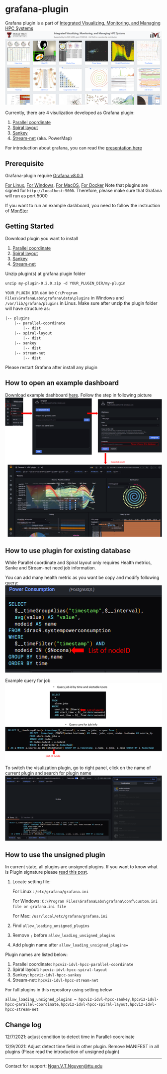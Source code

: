# grafana-plugin #

Grafana plugin is a part of [Integrated Visualizing, Monitoring, and Managing HPC Systems](https://idatavisualizationlab.github.io/HPCC/)
![HPCC snapshot](./thumbnail/HPCC-webapp.PNG)

Currently, there are 4 visulization developed as Grafana plugin:
1. [Parallel coordinate](./parallel-coordinate/dist)
2. [Spiral layout](./spiral-layou/dist)
3. [Sankey](./sankey/dist)
4. [Stream-net](./stream-net/dist) (aka. PowerMap)

For introduction about grafana, you can read the [presentation here](https://texastechuniversity-my.sharepoint.com/:p:/g/personal/ngan_v_t_nguyen_ttu_edu/ER3kYNivM4dEtqJCi7UTyfwBbP71Q8XAl89tSkEFzSUCsw?e=fOMuhL)

## Prerequisite ## 
Grafana-plugin require [Grafana v8.0.3](https://grafana.com/grafana/download/8.0.3)

[For Linux](https://grafana.com/grafana/download/8.0.3?platform=linux), [For Windows](https://grafana.com/grafana/download/8.0.3?platform=windows), [For MacOS](https://grafana.com/grafana/download/8.0.3?platform=mac), [For Docker](https://grafana.com/grafana/download/8.0.3?platform=docker)
Note that plugins are signed for `http://localhost:5000`. Therefore, please make sure that Grafana will run as port 5000

If you want to run an example dashboard, you need to follow the instruction of [MonSter](https://github.com/nsfcac/MonSter)

## Getting Started ##
Download plugin you want to install 
1. [Parallel coordinate](./parallel-coordinate.zip)
2. [Spiral layout](./spiral-layout.zip)
3. [Sankey](./sankey.zip)
4. [Stream-net](./stream-net.zip)

Unzip plugin(s) at grafana plugin folder

```
unzip my-plugin-0.2.0.zip -d YOUR_PLUGIN_DIR/my-plugin
```

`YOUR_PLUGIN_DIR` can be `C:\Program Files\GrafanaLabs\grafana\data\plugins` in Windows and `/var/lib/grafana/plugins` in Linus. Make sure after unzip the plugin folder will have structure as:
```
|-- plugins
    |-- parallel-coordinate
        |-- dist
    |-- spiral-layout
        |-- dist
    |-- sankey
        |-- dist
    |-- stream-net
        |-- dist        
```

Please restart Grafana after install any plugin

## How to open an example dashboard  ##

Download example dashboard [here](./dashboard/HPC%20Viz-1637011356411.json). Follow the step in following picture
![Dashboard import steps](./thumbnail/dashboard.png)

## How to use plugin for existing database ##
While Parallel coordinate and Spiral layout only requires Health metrics, Sanke and Stream-net need job information.

You can add many health metric as you want be copy and modify following query:
![Health metrics query](./thumbnail/healthmetric.png)

Example query for job
![job query](./thumbnail/jobinfo.png)

To switch the visulization plugin, go to right panel, click on the name of current plugin and search for plugin name
![pluginlocation](./thumbnail/pluginlocation.PNG)

## How to use the unsigned plugin

In current state, all plugins are unsigned plugins. If you want to know what is Plugin signature please [read this post](https://grafana.com/docs/grafana/latest/plugins/plugin-signatures/).

1. Locate setting file:
    
    For Linux : `/etc/grafana/grafana.ini`

    For Windows: `C:\Program Files\GrafanaLabs\grafana\conf\custom.ini file or grafana.ini file`

    For Mac: `/usr/local/etc/grafana/grafana.ini`

2. Find `allow_loading_unsigned_plugins`
3. Remove `;` before `allow_loading_unsigned_plugins`
4. Add plugin name after `allow_loading_unsigned_plugins=`

Plugin names are listed below:
1. Parallel coordinate: `hpcviz-idvl-hpcc-parallel-coordinate`
2. Spiral layout: `hpcviz-idvl-hpcc-spiral-layout`
3. Sankey: `hpcviz-idvl-hpcc-sankey`
4. Stream-net: `hpcviz-idvl-hpcc-stream-net`


For full plugins in this repository using setting below
```
allow_loading_unsigned_plugins = hpcviz-idvl-hpcc-sankey,hpcviz-idvl-hpcc-parallel-coordinate,hpcviz-idvl-hpcc-spiral-layout,hpcviz-idvl-hpcc-stream-net
```

## Change log

12/7/2021: adjust condition to detect time in Parallel-coorcinate

12/9/2021: Adjust detect time field in other plugin. Remove MANIFEST in all plugins (Pleae read the introduction of unsigned plugin)

---
Contact for support: Ngan.V.T.Nguyen@ttu.edu
